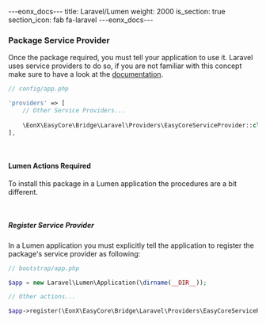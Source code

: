 ---eonx_docs---
title: Laravel/Lumen
weight: 2000
is_section: true
section_icon: fab fa-laravel
---eonx_docs---

### Package Service Provider

Once the package required, you must tell your application to use it. Laravel uses service providers to do so, if you are
not familiar with this concept make sure to have a look at the [documentation][1].

```php
// config/app.php

'providers' => [
    // Other Service Providers...
    
    \EonX\EasyCore\Bridge\Laravel\Providers\EasyCoreServiceProvider::class
],
```

<br>

#### Lumen Actions Required

To install this package in a Lumen application the procedures are a bit different.

<br>

##### Register Service Provider

In a Lumen application you must explicitly tell the application to register the package's service provider as following:

```php
// bootstrap/app.php

$app = new Laravel\Lumen\Application(\dirname(__DIR__));

// Other actions...

$app->register(\EonX\EasyCore\Bridge\Laravel\Providers\EasyCoreServiceProvider::class);
```

[1]: https://laravel.com/docs/5.8/providers
